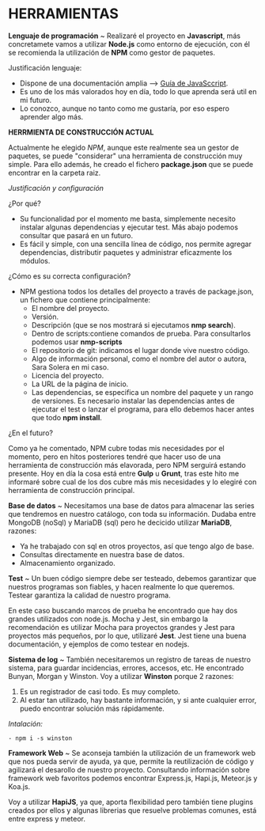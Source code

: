 # HERRAMIENTAS

**Lenguaje de programación** ~
Realizaré el proyecto en **Javascript**, más concretamete vamos a utilizar **Node.js** como entorno de ejecución, con él se recomienda la utilización de **NPM** como gestor de paquetes.

Justificación lenguaje:
- Dispone de una documentación amplia --> [Guía de JavaSccript](https://developer.mozilla.org/es/docs/Web/JavaScript/Guide).
- Es uno de los más valorados hoy en día, todo lo que aprenda será util en mi futuro.
- Lo conozco, aunque no tanto como me gustaría, por eso espero aprender algo más.

**HERRMIENTA DE CONSTRUCCIÓN ACTUAL**

Actualmente he elegido *NPM*, aunque este realmente sea un gestor de paquetes, se puede "considerar" una herramienta de construcción muy simple. Para ello además, he creado  el fichero **package.json** que se puede encontrar en la carpeta raiz.

*Justificación y configuración*

¿Por qué?
  - Su funcionalidad por el momento me basta, simplemente necesito instalar algunas dependencias y ejecutar test. Más abajo podemos consultar que pasará en un futuro.
  - Es fácil y simple, con una sencilla línea de código, nos permite agregar dependencias, distributir paquetes y administrar eficazmente los módulos.


¿Cómo es su correcta configuración?
  - NPM gestiona todos los detalles del proyecto a través de package.json, un fichero que contiene principalmente:
    - El nombre del proyecto.
    - Versión.
    - Descripción (que se nos mostrará si ejecutamos **nmp search**).
    - Dentro de scripts:contiene comandos de prueba. Para consultarlos podemos usar **nmp-scripts**
    - El repositorio de git: indicamos el lugar donde vive nuestro código.
    - Algo de información personal, como el nombre del autor o autora, Sara Solera en mi caso.
    - Licencia del proyecto. 
    - La URL de la página de inicio.
    - Las dependencias, se especifica un nombre del paquete y un rango de versiones. Es necesario instalar las dependencias antes de ejecutar el test o lanzar el programa, para ello debemos hacer antes que todo **npm install**.

¿En el futuro?

Como ya he comentado, NPM cubre todas mis necesidades por el momento, pero en hitos posteriores tendré que hacer uso de una herramienta de construcción más elavorada, pero NPM serguirá estando presente. 
Hoy en día la cosa está entre **Gulp** u **Grunt**, tras este hito me informaré sobre cual de los dos cubre más mis necesidades y lo elegiré con herramienta de construcción principal.

**Base de datos** ~ 
Necesitamos una base de datos para almacenar las series que tendremos en nuestro catálogo, con toda su información.
  Dudaba entre MongoDB (noSql) y MariaDB (sql) pero he decicido utilizar **MariaDB**, razones:
 - Ya he trabajado con sql en otros proyectos, así que tengo algo de base.
 - Consultas directamente en nuestra base de datos.
 - Almacenamiento organizado.


**Test** ~ 
Un buen código siempre debe ser testeado, debemos garantizar que nuestros programas son fiables, y hacen realmente lo que queremos. Testear garantiza la calidad de nuestro programa. 

En este caso buscando marcos de prueba he encontrado que hay dos grandes utilizados con node.js. Mocha y Jest, sin embargo la recomendación es utilizar Mocha para proyectos grandes y Jest para proyectos más pequeños, por lo que, utilizaré **Jest**.
Jest tiene una buena documentación, y ejemplos de como testear en nodejs.


**Sistema de log** ~ 
También necesitaremos un registro de tareas de nuestro sistema, para guardar incidencias, errores, accesos, etc.
He encontrado Bunyan, Morgan y Winston. 
Voy a utilizar **Winston** porque 2 razones:
  1. Es un registrador de casi todo. Es muy completo.
  2. Al estar tan utilizado, hay bastante información, y si ante cualquier error, puedo encontrar solución más rápidamente.

  *Intalación:*

    - npm i -s winston

**Framework Web** ~
Se aconseja también la utilización de un framework web que nos pueda servir de ayuda, ya que, permite la reutilización de código y agilizará el desarollo de nuestro proyecto.
Consultando información sobre framework web favoritos podemos encontrar Express.js, Hapi.js, Meteor.js y Koa.js.

Voy a utilizar **HapiJS**, ya que, aporta flexibilidad pero también tiene plugins creados por ellos y algunas librerias que resuelve problemas comunes, está entre express y meteor.